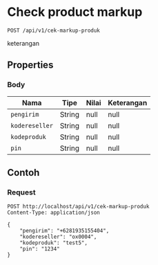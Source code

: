 # Check product markup
```http
POST /api/v1/cek-markup-produk
```
keterangan
## Properties
### Body
Nama | Tipe | Nilai | Keterangan
--- | --- | --- | ---
<code>pengirim</code> | String | null | null
<code>kodereseller</code> | String | null | null
<code>kodeproduk</code> | String | null | null
<code>pin</code> | String | null | null
## Contoh
### Request
```http
POST http://localhost/api/v1/cek-markup-produk
Content-Type: application/json

{
    "pengirim": "+6281935155404",
    "kodereseller": "ox0004",
    "kodeproduk": "test5",
    "pin": "1234"
}


```
